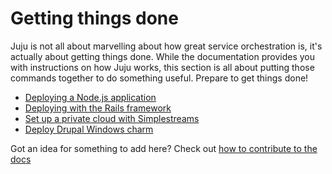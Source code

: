 # Getting things done

Juju is not all about marvelling about how great service orchestration is, it's
actually about getting things done. While the documentation provides you with
instructions on how Juju works, this section is all about putting those commands
together to do something useful. Prepare to get things done!

- [Deploying a Node.js application](howto-node.html)
- [Deploying with the Rails framework](howto-rails.html)
- [Set up a private cloud with Simplestreams](howto-privatecloud.html)
- [Deploy Drupal Windows charm](howto-drupal-iis.html)

Got an idea for something to add here? Check out [how to contribute to the
docs](contributing.html)
